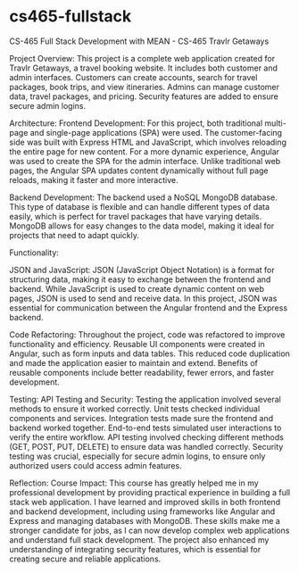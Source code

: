 # cs465-fullstack
CS-465 Full Stack Development with MEAN - 
CS-465 Travlr Getaways

Project Overview:
This project is a complete web application created for Travlr Getaways, a travel booking website. It includes both customer and admin interfaces. Customers can create accounts, search for travel packages, book trips, and view itineraries. Admins can manage customer data, travel packages, and pricing. Security features are added to ensure secure admin logins.

Architecture:
Frontend Development:
For this project, both traditional multi-page and single-page applications (SPA) were used. The customer-facing side was built with Express HTML and JavaScript, which involves reloading the entire page for new content. For a more dynamic experience, Angular was used to create the SPA for the admin interface. Unlike traditional web pages, the Angular SPA updates content dynamically without full page reloads, making it faster and more interactive.

Backend Development:
The backend used a NoSQL MongoDB database. This type of database is flexible and can handle different types of data easily, which is perfect for travel packages that have varying details. MongoDB allows for easy changes to the data model, making it ideal for projects that need to adapt quickly.

Functionality:

JSON and JavaScript:
JSON (JavaScript Object Notation) is a format for structuring data, making it easy to exchange between the frontend and backend. While JavaScript is used to create dynamic content on web pages, JSON is used to send and receive data. In this project, JSON was essential for communication between the Angular frontend and the Express backend.

Code Refactoring:
Throughout the project, code was refactored to improve functionality and efficiency. Reusable UI components were created in Angular, such as form inputs and data tables. This reduced code duplication and made the application easier to maintain and extend. Benefits of reusable components include better readability, fewer errors, and faster development.

Testing:
API Testing and Security:
Testing the application involved several methods to ensure it worked correctly. Unit tests checked individual components and services. Integration tests made sure the frontend and backend worked together. End-to-end tests simulated user interactions to verify the entire workflow. API testing involved checking different methods (GET, POST, PUT, DELETE) to ensure data was handled correctly. Security testing was crucial, especially for secure admin logins, to ensure only authorized users could access admin features.

Reflection:
Course Impact:
This course has greatly helped me in my professional development by providing practical experience in building a full stack web application. I have learned and improved skills in both frontend and backend development, including using frameworks like Angular and Express and managing databases with MongoDB. These skills make me a stronger candidate for jobs, as I can now develop complex web applications and understand full stack development. The project also enhanced my understanding of integrating security features, which is essential for creating secure and reliable applications.
